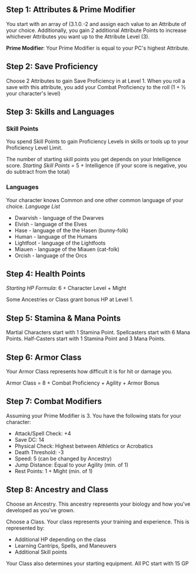 ## Step 1: Attributes & Prime Modifier

You start with an array of (3.1.0.-2 and assign each value to an Attribute of your choice. Additionally, you gain 2 additional Attribute Points to increase whichever Attributes you want up to the Attribute Level (3).

**Prime Modifier**: Your Prime Modifier is equal to your PC's highest Attribute. 

## Step 2: Save Proficiency
Choose 2 Attributes to gain Save Proficiency in at Level 1. When you roll a save with this attribute, you add your Combat Proficiency to the roll (1 + ½ your character's level)

## Step 3: Skills and Languages
### Skill Points
You spend Skill Points to gain Proficiency Levels in skills or tools up to your Proficiency Level Limit.

The number of starting skill points you get depends on your Intelligence score.
*Starting Skill Points* = 5 + Intelligence (if your score is negative, you do subtract from the total)

### Languages
Your character knows Common and one other common language of your choice.
*Language List*
- Dwarvish - language of the Dwarves
- Elvish - language of the Elves
- Hase - language of the the Hasen (bunny-folk) 
- Human - language of the Humans
- Lightfoot - language of the Lightfoots
- Miauen - language of the Miauen (cat-folk)
- Orcish - language of the Orcs

## Step 4: Health Points

*Starting HP Formula*: 6 + Character Level + Might

Some Ancestries or Class grant bonus HP at Level 1.

## Step 5: Stamina & Mana Points
Martial Characters start with 1 Stamina Point. Spellcasters start with 6 Mana Points. Half-Casters start with 1 Stamina Point and 3 Mana Points.

## Step 6: Armor Class
Your Armor Class represents how difficult it is for hit or damage you. 

Armor Class = 8 + Combat Proficiency + Agility + Armor Bonus

## Step 7: Combat Modifiers
Assuming your Prime Modifier is 3. You have the following stats for your character:
- Attack/Spell Check: +4
- Save DC: 14
- Physical Check: Highest between Athletics or Acrobatics
- Death Threshold: -3
- Speed: 5 (can be changed by Ancestry)
- Jump Distance: Equal to your Agility (min. of 1)
- Rest Points: 1 + Might (min. of 1)

## Step 8: Ancestry and Class
Choose an Ancestry. This ancestry represents your biology and how you've developed as you've grown. 

Choose a Class. Your class represents your training and experience. This is represented by:
- Additional HP depending on the class
- Learning Cantrips, Spells, and Maneuvers
- Additional Skill points

Your Class also determines your starting equipment. All PC start with 15 GP
